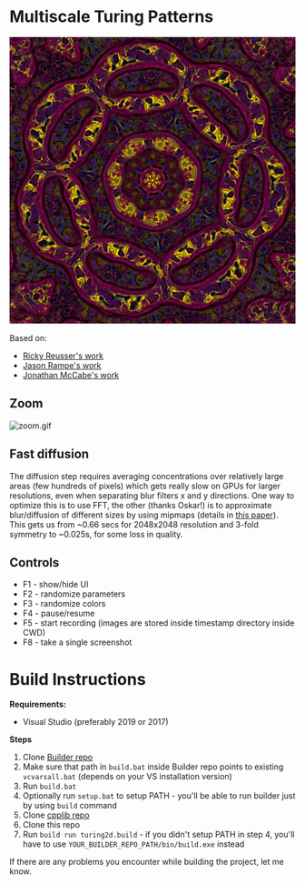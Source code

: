 # Multiscale Turing Patterns
![title.png](imgs/0.png)

Based on:
- [Ricky Reusser's work](http://rreusser.github.io/multiscale-turing-pattern-gallery/)
- [Jason Rampe's work](https://softologyblog.wordpress.com/2011/07/05/multi-scale-turing-patterns/)
- [Jonathan McCabe's work](http://www.jonathanmccabe.com/Cyclic_Symmetric_Multi-Scale_Turing_Patterns.pdf)

## Zoom

![zoom.gif](imgs/zoom.gif)

## Fast diffusion

The diffusion step requires averaging concentrations over relatively large areas (few hundreds of pixels) which gets really slow on GPUs for larger resolutions, even when separating blur filters x and y directions. One way to optimize this is to use FFT, the other (thanks Oskar!) is to approximate blur/diffusion of different sizes by using mipmaps (details in [this paper](https://cgg.mff.cuni.cz/~oskar/projects/CGA2013/Elek2013.pdf)). This gets us from ~0.66 secs for 2048x2048 resolution and 3-fold symmetry to ~0.025s, for some loss in quality. 

## Controls

- F1 - show/hide UI
- F2 - randomize parameters
- F3 - randomize colors
- F4 - pause/resume
- F5 - start recording (images are stored inside timestamp directory inside CWD)
- F8 - take a single screenshot

# Build Instructions

**Requirements:**
* Visual Studio (preferably 2019 or 2017)
  
**Steps**
1. Clone [Builder repo](https://github.com/janivanecky/builder)
2. Make sure that path in `build.bat` inside Builder repo points to existing `vcvarsall.bat` (depends on your VS installation version)
3. Run `build.bat`
4. Optionally run `setup.bat` to setup PATH - you'll be able to run builder just by using `build` command
5. Clone [cpplib repo](https://github.com/janivanecky/cpplib)
6. Clone this repo
7. Run `build run turing2d.build` - if you didn't setup PATH in step 4, you'll have to use `YOUR_BUILDER_REPO_PATH/bin/build.exe` instead

If there are any problems you encounter while building the project, let me know.